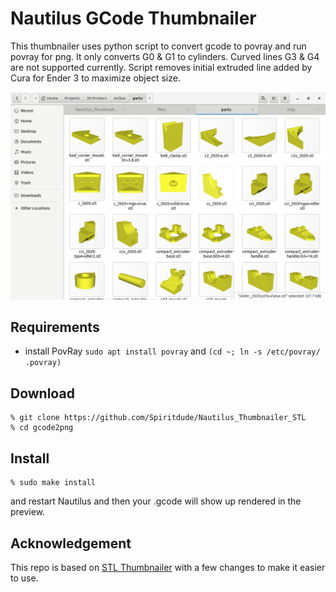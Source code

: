 # Nautilus GCode Thumbnailer
This thumbnailer uses python script to convert gcode to povray and run povray for png.
It only converts G0 & G1 to cylinders. Curved lines G3 & G4 are not supported currently.
Script removes initial extruded line added by Cura for Ender 3 to maximize object size.

![](https://raw.githubusercontent.com/Spiritdude/Nautilus_Thumbnailer_STL/master/imgs/screenshot.png)

## Requirements
- install PovRay `sudo apt install povray` and `(cd ~; ln -s /etc/povray/ .povray)`

## Download
```
% git clone https://github.com/Spiritdude/Nautilus_Thumbnailer_STL
% cd gcode2png
```

## Install

```
% sudo make install
```

and restart Nautilus and then your .gcode will show up rendered in the preview.

## Acknowledgement

This repo is based on [STL Thumbnailer](https://www.thingiverse.com/thing:258653/) with a few changes to make it easier to use.

